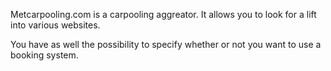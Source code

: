 Metcarpooling.com is a carpooling aggreator. It allows you to look for a lift into various websites.

You have as well the possibility to specify whether or not you want to use a booking system.

